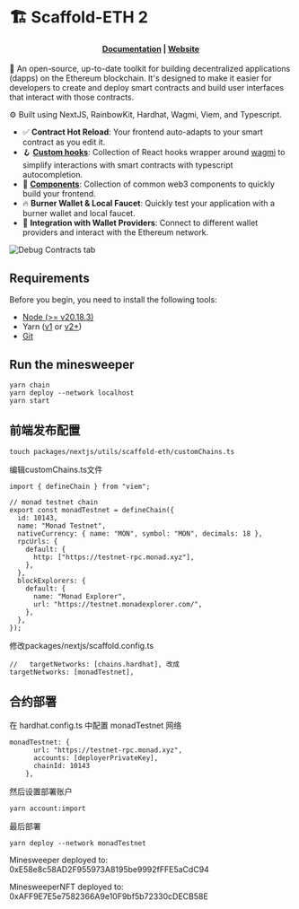 # 🏗 Scaffold-ETH 2

<h4 align="center">
  <a href="https://docs.scaffoldeth.io">Documentation</a> |
  <a href="https://scaffoldeth.io">Website</a>
</h4>

🧪 An open-source, up-to-date toolkit for building decentralized applications (dapps) on the Ethereum blockchain. It's designed to make it easier for developers to create and deploy smart contracts and build user interfaces that interact with those contracts.

⚙️ Built using NextJS, RainbowKit, Hardhat, Wagmi, Viem, and Typescript.

- ✅ **Contract Hot Reload**: Your frontend auto-adapts to your smart contract as you edit it.
- 🪝 **[Custom hooks](https://docs.scaffoldeth.io/hooks/)**: Collection of React hooks wrapper around [wagmi](https://wagmi.sh/) to simplify interactions with smart contracts with typescript autocompletion.
- 🧱 [**Components**](https://docs.scaffoldeth.io/components/): Collection of common web3 components to quickly build your frontend.
- 🔥 **Burner Wallet & Local Faucet**: Quickly test your application with a burner wallet and local faucet.
- 🔐 **Integration with Wallet Providers**: Connect to different wallet providers and interact with the Ethereum network.

![Debug Contracts tab](https://github.com/scaffold-eth/scaffold-eth-2/assets/55535804/b237af0c-5027-4849-a5c1-2e31495cccb1)

## Requirements

Before you begin, you need to install the following tools:

- [Node (>= v20.18.3)](https://nodejs.org/en/download/)
- Yarn ([v1](https://classic.yarnpkg.com/en/docs/install/) or [v2+](https://yarnpkg.com/getting-started/install))
- [Git](https://git-scm.com/downloads)





## Run the minesweeper

```
yarn chain
yarn deploy --network localhost
yarn start
```

## 前端发布配置

```
touch packages/nextjs/utils/scaffold-eth/customChains.ts
```
编辑customChains.ts文件

```
import { defineChain } from "viem";

// monad testnet chain
export const monadTestnet = defineChain({
  id: 10143,
  name: "Monad Testnet",
  nativeCurrency: { name: "MON", symbol: "MON", decimals: 18 },
  rpcUrls: {
    default: {
      http: ["https://testnet-rpc.monad.xyz"],
    },
  },
  blockExplorers: {
    default: {
      name: "Monad Explorer",
      url: "https://testnet.monadexplorer.com/",
    },
  },
});
```
修改packages/nextjs/scaffold.config.ts

```
//   targetNetworks: [chains.hardhat], 改成
targetNetworks: [monadTestnet],
```






## 合约部署



在 hardhat.config.ts 中配置 monadTestnet 网络

```
monadTestnet: {
      url: "https://testnet-rpc.monad.xyz",
      accounts: [deployerPrivateKey],
      chainId: 10143
    },
```

然后设置部署账户

```
yarn account:import
```


最后部署
```
yarn deploy --network monadTestnet
```


Minesweeper deployed to: 0xE58e8c58AD2F955973A8195be9992fFFE5aCdC94

MinesweeperNFT deployed to: 0xAFF9E7E5e7582366A9e10F9bf5b72330cDECB58E

